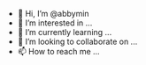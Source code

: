 - 👋 Hi, I’m @abbymin
- 👀 I’m interested in ...
- 🌱 I’m currently learning ...
- 💞️ I’m looking to collaborate on ...
- 📫 How to reach me ...

<!---
abbymin/abbymin is a ✨ special ✨ repository because its `README.md` (this file) appears on your GitHub profile.
You can click the Preview link to take a look at your changes.
--->
